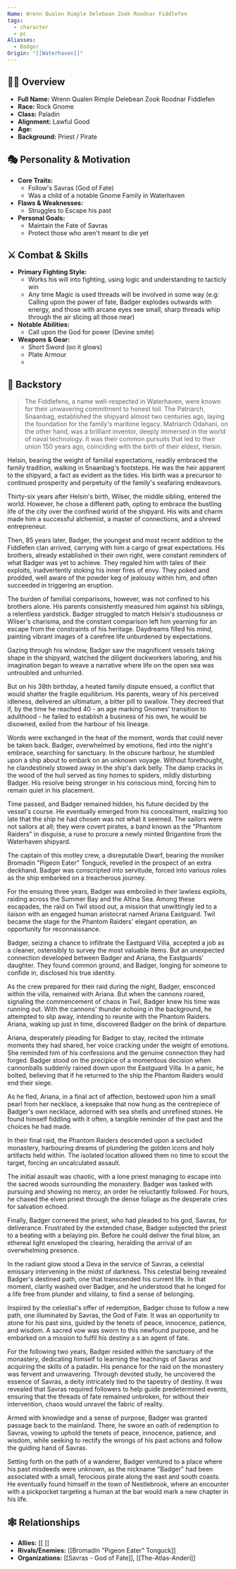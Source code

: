 ```yaml
---
Name: Wrenn Qualen Rimple Delebean Zook Roodnar Fiddlefen
tags:
  - character
  - pc
Aliasses:
  - Badger
Origin: "[[Waterhaven]]"
---
```

## 🧑‍🎤 Overview
- **Full Name:** Wrenn Qualen Rimple Delebean Zook Roodnar Fiddlefen
- **Race:**  Rock Gnome
- **Class:**  Paladin
- **Alignment:**  Lawful Good
- **Age:**  
- **Background:**  Priest / Pirate

## 🎭 Personality & Motivation
- **Core Traits:**  
	- Follow's Savras (God of Fate)
	- Was a child of a notable Gnome Family in Waterhaven
- **Flaws & Weaknesses:**  
	- Struggles to Escape his past
- **Personal Goals:**  
	- Maintain the Fate of Savras 
	- Protect those who aren't meant to die yet

## ⚔️ Combat & Skills
- **Primary Fighting Style:**  
	- Works his will into fighting, using logic and understanding to tacticly win
	- Any time Magic is used threads will be involved in some way
	  (e.g: Calling upon the power of fate, Badger explodes outwards with energy, and those with arcane eyes see small, sharp threads whip through the air slicing all those near)
- **Notable Abilities:**  
	- Call upon the God for power (Devine smite)
- **Weapons & Gear:**  
	- Short Sword (oo it glows)
	- Plate Armour
	- 

## 📖 Backstory
> The Fiddlefens, a name well-respected in Waterhaven, were known for their unwavering commitment to honest toil. The Patriarch, Snaanbag, established the shipyard almost two centuries ago, laying the foundation for the family's maritime legacy. Matriarch Odahani, on the other hand, was a brilliant inventor, deeply immersed in the world of naval technology. It was their common pursuits that led to their union 150 years ago, coinciding with the birth of their eldest, Helsin.

Helsin, bearing the weight of familial expectations, readily embraced the family tradition, walking in Snaanbag's footsteps. He was the heir apparent to the shipyard, a fact as evident as the tides. His birth was a precursor to continued prosperity and perpetuity of the family's seafaring endeavours.

Thirty-six years after Helsin's birth, Wilser, the middle sibling, entered the world. However, he chose a different path, opting to embrace the bustling life of the city over the confined world of the shipyard. His wits and charm made him a successful alchemist, a master of connections, and a shrewd entrepreneur.

Then, 85 years later, Badger, the youngest and most recent addition to the Fiddlefen clan arrived, carrying with him a cargo of great expectations. His brothers, already established in their own right, were constant reminders of what Badger was yet to achieve. They regaled him with tales of their exploits, inadvertently stoking his inner fires of envy. They poked and prodded, well aware of the powder keg of jealousy within him, and often succeeded in triggering an eruption.

The burden of familial comparisons, however, was not confined to his brothers alone. His parents consistently measured him against his siblings, a relentless yardstick. Badger struggled to match Helsin's studiousness or Wilser's charisma, and the constant comparison left him yearning for an escape from the constraints of his heritage. Daydreams filled his mind, painting vibrant images of a carefree life unburdened by expectations.

Gazing through his window, Badger saw the magnificent vessels taking shape in the shipyard, watched the diligent dockworkers laboring, and his imagination began to weave a narrative where life on the open sea was untroubled and unhurried.

But on his 38th birthday, a heated family dispute ensued, a conflict that would shatter the fragile equilibrium. His parents, weary of his perceived idleness, delivered an ultimatum, a bitter pill to swallow. They decreed that if, by the time he reached 40 - an age marking Gnomes' transition to adulthood - he failed to establish a business of his own, he would be disowned, exiled from the harbour of his lineage.

Words were exchanged in the heat of the moment, words that could never be taken back. Badger, overwhelmed by emotions, fled into the night's embrace, searching for sanctuary. In the obscure harbour, he stumbled upon a ship about to embark on an unknown voyage. Without forethought, he clandestinely stowed away in the ship's dark belly. The damp cracks in the wood of the hull served as tiny homes to spiders, mildly disturbing Badger. His resolve being stronger in his conscious mind, forcing him to remain quiet in his placement.

Time passed, and Badger remained hidden, his future decided by the vessel's course. He eventually emerged from his concealment, realizing too late that the ship he had chosen was not what it seemed. The sailors were not sailors at all; they were covert pirates, a band known as the "Phantom Raiders" in disguise, a ruse to procure a newly minted Brigantine from the Waterhaven shipyard.

The captain of this motley crew, a disreputable Dwarf, bearing the moniker Bromadin "Pigeon Eater" Tonguck, revelled in the prospect of an extra deckhand. Badger was conscripted into servitude, forced into various roles as the ship embarked on a treacherous journey.

For the ensuing three years, Badger was embroiled in their lawless exploits, raiding across the Summer Bay and the Altina Sea. Among these escapades, the raid on Twil stood out, a mission that unwittingly led to a liaison with an engaged human aristocrat named Ariana Eastguard. Twil became the stage for the Phantom Raiders' elegant operation, an opportunity for reconnaissance.

Badger, seizing a chance to infiltrate the Eastguard Villa, accepted a job as a cleaner, ostensibly to survey the most valuable items. But an unexpected connection developed between Badger and Ariana, the Eastguards' daughter. They found common ground, and Badger, longing for someone to confide in, disclosed his true identity.

As the crew prepared for their raid during the night, Badger, ensconced within the villa, remained with Ariana. But when the cannons roared, signaling the commencement of chaos in Twil, Badger knew his time was running out. With the cannons' thunder echoing in the background, he attempted to slip away, intending to reunite with the Phantom Raiders. Ariana, waking up just in time, discovered Badger on the brink of departure.

Ariana, desperately pleading for Badger to stay, recited the intimate moments they had shared, her voice cracking under the weight of emotions. She reminded him of his confessions and the genuine connection they had forged. Badger stood on the precipice of a momentous decision when cannonballs suddenly rained down upon the Eastguard Villa. In a panic, he bolted, believing that if he returned to the ship the Phantom Raiders would end their siege.

As he fled, Ariana, in a final act of affection, bestowed upon him a small pearl from her necklace, a keepsake that now hung as the centrepiece of Badger's own necklace, adorned with sea shells and unrefined stones. He found himself fiddling with it often, a tangible reminder of the past and the choices he had made.

In their final raid, the Phantom Raiders descended upon a secluded monastery, harbouring dreams of plundering the golden icons and holy artifacts held within. The isolated location allowed them no time to scout the target, forcing an uncalculated assault.

The initial assault was chaotic, with a lone priest managing to escape into the sacred woods surrounding the monastery. Badger was tasked with pursuing and showing no mercy, an order he reluctantly followed. For hours, he chased the elven priest through the dense foliage as the desperate cries for salvation echoed.

Finally, Badger cornered the priest, who had pleaded to his god, Savras, for deliverance. Frustrated by the extended chase, Badger subjected the priest to a beating with a belaying pin. Before he could deliver the final blow, an ethereal light enveloped the clearing, heralding the arrival of an overwhelming presence.

In the radiant glow stood a Deva in the service of Savras, a celestial emissary intervening in the midst of darkness. This celestial being revealed Badger's destined path, one that transcended his current life. In that moment, clarity washed over Badger, and he understood that he longed for a life free from plunder and villainy, to find a sense of belonging.

Inspired by the celestial's offer of redemption, Badger chose to follow a new path, one illuminated by Savras, the God of Fate. It was an opportunity to atone for his past sins, guided by the tenets of peace, innocence, patience, and wisdom. A sacred vow was sworn to this newfound purpose, and he embarked on a mission to fulfil his destiny a s an agent of fate.

For the following two years, Badger resided within the sanctuary of the monastery, dedicating himself to learning the teachings of Savras and acquiring the skills of a paladin. His penance for the raid on the monastery was fervent and unwavering. Through devoted study, he uncovered the essence of Savras, a deity intricately tied to the tapestry of destiny. It was revealed that Savras required followers to help guide predetermined events, ensuring that the threads of fate remained unbroken, for without their intervention, chaos would unravel the fabric of reality.

Armed with knowledge and a sense of purpose, Badger was granted passage back to the mainland. There, he swore an oath of redemption to Savras, vowing to uphold the tenets of peace, innocence, patience, and wisdom, while seeking to rectify the wrongs of his past actions and follow the guiding hand of Savras.

Setting forth on the path of a wanderer, Badger ventured to a place where his past misdeeds were unknown, as the nickname "Badger" had been associated with a small, ferocious pirate along the east and south coasts. He eventually found himself in the town of Nestlebrook, where an encounter with a pickpocket targeting a human at the bar would mark a new chapter in his life.

## 🕸️ Relationships
- **Allies:** [[ ]]
- **Rivals/Enemies:** [[Bromadin "Pigeon Eater" Tonguck]]
- **Organizations:** [[Savras - God of Fate]],  [[The-Atlas-Anderi]]

